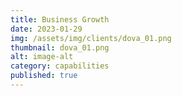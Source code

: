 ```yaml
---
title: Business Growth
date: 2023-01-29
img: /assets/img/clients/dova_01.png
thumbnail: dova_01.png
alt: image-alt
category: capabilities
published: true
---
```

